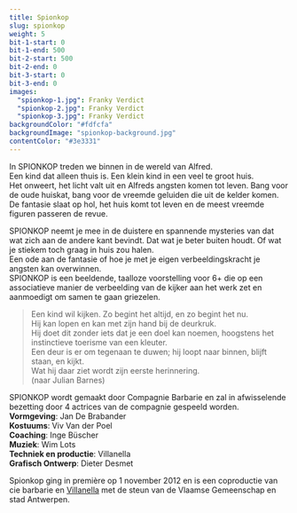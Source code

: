 ```yaml
---
title: Spionkop
slug: spionkop
weight: 5
bit-1-start: 0
bit-1-end: 500
bit-2-start: 500
bit-2-end: 0
bit-3-start: 0
bit-3-end: 0
images:
  "spionkop-1.jpg": Franky Verdict
  "spionkop-2.jpg": Franky Verdict
  "spionkop-3.jpg": Franky Verdict
backgroundColor: "#fdfcfa"
backgroundImage: "spionkop-background.jpg"
contentColor: "#3e3331"
---
```

<style>
  #background-bit-1 {
    width: 100%;
    height: 477px;
    position: absolute;
    background: url({{ site.baseurl }}/img/spionkop-bit-1.png) no-repeat top left;
  }

  @media (min-width: 666px) {
    #background-bit-2 {
      width: 100%;
      height: 589px;
      position: absolute;
      background: url({{ site.baseurl }}/img/spionkop-bit-2.png) no-repeat top right;
    }
  }
</style>

In SPIONKOP treden we binnen in de wereld van Alfred.<br>
Een kind dat alleen thuis is. Een klein kind in een veel te groot huis.<br>
Het onweert, het licht valt uit en Alfreds angsten komen tot leven. Bang voor de oude huiskat, bang voor de vreemde geluiden die uit de kelder komen. De fantasie slaat op hol, het huis komt tot leven en de meest vreemde figuren passeren de revue.

SPIONKOP neemt je mee in de duistere en spannende mysteries van dat wat zich aan de andere kant bevindt. Dat wat je beter buiten houdt. Of wat je stiekem toch graag in huis zou halen.<br>
Een ode aan de fantasie of hoe je met je eigen verbeeldingskracht je angsten kan overwinnen.<br>
SPIONKOP is een beeldende, taalloze voorstelling voor 6+ die op een associatieve manier de verbeelding van de kijker aan het werk zet en aanmoedigt om samen te gaan griezelen.


> Een kind wil kijken. Zo begint het altijd, en zo begint het nu.<br>
Hij kan lopen  en kan met zijn hand bij de deurkruk.<br>
Hij doet dit zonder iets dat je een doel kan noemen, hoogstens het instinctieve toerisme van een kleuter.<br>
Een deur is er om tegenaan te duwen; hij loopt naar binnen, blijft staan, en kijkt.<br>
Wat hij daar ziet wordt  zijn eerste herinnering.<br>
(naar Julian Barnes)

SPIONKOP wordt gemaakt door Compagnie Barbarie en zal in afwisselende bezetting door 4 actrices van de compagnie gespeeld worden.
**Vormgeving**: Jan De Brabander<br>
**Kostuums**: Viv Van der Poel<br>
**Coaching**: Inge Büscher <br>
**Muziek**: Wim Lots <br>
**Techniek en productie**: Villanella <br>
**Grafisch Ontwerp**: Dieter Desmet

Spionkop ging in première op 1 november 2012 en is een coproductie van cie barbarie en <a href="http://www.villanella.be/">Villanella</a> met de steun van de Vlaamse Gemeenschap en stad Antwerpen.

